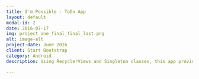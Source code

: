 ```yaml
---
title: I'm Possible - ToDo App
layout: default
modal-id: 2
date: 2016-07-17
img: project_one_final_final_last.png
alt: image-alt
project-date: June 2016
client: Start Bootstrap
category: Android 
description: Using RecyclerViews and Singleton classes, this app provides an intuitive and seamless way for users to trak items, tasks and challenges. Each activity displays the data in a custom RecyclerView. Data can be added, editted or deleted from the Singleton class. This was my first project in General Assembly's Android Development Immersive Bootcamp.

---
```

